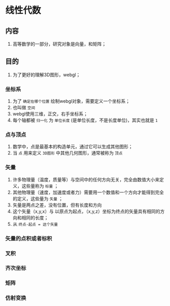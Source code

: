 # 线性代数

## 内容

1. 高等数学的一部分，研究对象是向量，和矩阵；

## 目的

1. 为了更好的理解3D图形，webgl；

### 坐标系

1. 为了 `确定在哪个位置` 绘制webgl对象，需要定义一个坐标系；
2. 也叫做 `空间`
3. webgl使用三维，正交，右手坐标系；
4. 每个轴都被 `归一化` 为 `单位长度` (是单位长度，不是长度单位)，其实也就是 `1`

### 点与顶点

1. 数学中，点是最基本的构造单元，通过它可以生成其他图形；
2. 当 `点` 用来定义 `3D图形` 中其他几何图形，通常被称为 `顶点`

### 矢量

1. 许多物理量（温度，质量等）与空间中的任何方向无关，完全由数值大小来定义，这些量称为 `标量` ；
2. 其他物理量（速度，加速度或者力）需要用一个数值和一个方向才能得到完全的定义，这些量为 `矢量` ；
3. 矢量是两点之差，没有位置，但有长度和方向
4. 这个矢量（x,y,x）与 以原点为起点，（x,y,z）坐标为终点的矢量具有相同的方向和相同的长度；
5. 从 `终点-起点 = 这个矢量`

### 矢量的点积或者标积

### 叉积

### 齐次坐标

### 矩阵

### 仿射变换
